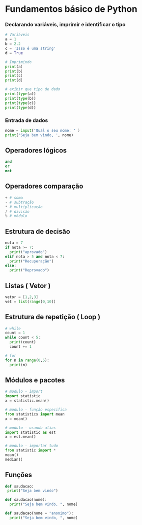 # Fundamentos básico de Python
### Declarando variáveis, imprimir e identificar o tipo
```python
# Variáveis
a = 1
b = 2.2
c = 'Isso é uma string'
d = True

# Imprimindo
print(a)
print(b)
print(c)
print(d)

# exibir que tipo de dado
print(type(a))
print(type(b))
print(type(c))
print(type(d))
```

### Entrada de dados
```python
nome = input('Qual o seu nome: ' )
print('Seja bem vindo, ', nome)
```

## Operadores lógicos
```python
and
or
not
```

## Operadores comparação
```python
+ # soma
- # subtração
* # multiplicação
/ # divisão
% # módulo
```

## Estrutura de decisão
```python
nota = 7
if nota >= 7:
  print("aprovado")
elif nota > 5 and nota < 7:
  print("Recuperação")
else:
  print("Reprovado")
```

## Listas ( Vetor )
```python
vetor = [1,2,3]
vet = list(range(0,10))
```

## Estrutura de repetição ( Loop )
```python
# while
count = 1
while count < 5:
  print(count)
  count += 1

# for
for n in range(0,5):
  print(n)
```
## Módulos e pacotes
```python
# modulo - import 
import statistic
x = statistic.mean()

# modulo - função especifica
from statistics import mean
x = mean()

# modulo - usando alias
import statistic as est
x = est.mean()

# modulo - importar tudo
from statistic import *
mean()
median()
```
## Funções
```python
def saudacao:
 print("Seja bem vindo")

def saudacao(nome):
  print("Seja bem vindo, ", nome)

def saudacao(nome = "anonimo"):
  print("Seja bem vindo, ", nome)
``` 
